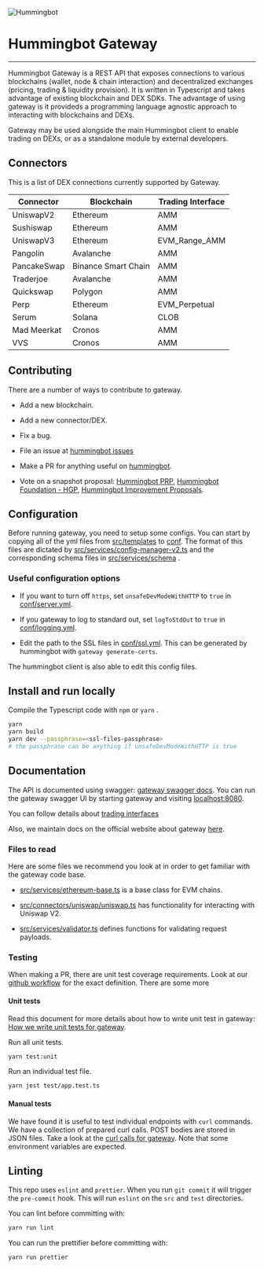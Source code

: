 ![Hummingbot](https://i.ibb.co/X5zNkKw/blacklogo-with-text.png)

# Hummingbot Gateway

---

Hummingbot Gateway is a REST API that exposes connections to various blockchains (wallet, node & chain interaction) and decentralized exchanges (pricing, trading & liquidity provision). It is written in Typescript and takes advantage of existing blockchain and DEX SDKs. The advantage of using gateway is it provideds a programming language agnostic approach to interacting with blockchains and DEXs.

Gateway may be used alongside the main Hummingbot client to enable trading on DEXs, or as a standalone module by external developers.

## Connectors

This is a list of DEX connections currently supported by Gateway.

| Connector   | Blockchain          | Trading Interface |
| ----------- | ------------------- | ----------------- |
| UniswapV2   | Ethereum            | AMM               |
| Sushiswap   | Ethereum   | AMM               |
| UniswapV3   | Ethereum   | EVM_Range_AMM     |
| Pangolin    | Avalanche           | AMM               |
| PancakeSwap | Binance Smart Chain | AMM               |
| Traderjoe   | Avalanche  | AMM               |
| Quickswap   | Polygon    | AMM               |
| Perp        | Ethereum   | EVM_Perpetual     |
| Serum       | Solana     | CLOB              |
| Mad Meerkat | Cronos     | AMM               |
| VVS         | Cronos     | AMM               |


## Contributing

There are a number of ways to contribute to gateway.

- Add a new blockchain.

- Add a new connector/DEX.

- Fix a bug.

- File an issue at [hummingbot issues](https://github.com/hummingbot/hummingbot/issues)

- Make a PR for anything useful on [hummingbot](https://github.com/hummingbot/hummingbot/).

- Vote on a snapshot proposal: [Hummingbot PRP](https://snapshot.org/#/hbot-prp.eth), [Hummingbot Foundation - HGP](https://snapshot.org/#/hbot.eth), [Hummingbot Improvement Proposals](https://snapshot.org/#/hbot-ip.eth).

## Configuration

Before running gateway, you need to setup some configs. You can start by copying all of the yml files from [src/templates](./src/templates) to [conf](./conf). The format of this files are dictated by [src/services/config-manager-v2.ts](./src/services/config-manager-v2.ts) and the corresponding schema files in [src/services/schema](./src/services/schema) .

### Useful configuration options

- If you want to turn off `https`, set `unsafeDevModeWithHTTP` to `true` in [conf/server.yml](./conf/server.yml). 

- If you gateway to log to standard out, set `logToStdOut` to `true` in [conf/logging.yml](./conf/logging.yml).

- Edit the path to the SSL files in [conf/ssl.yml](./conf/ssl.yml). This can be generated by hummingbot with `gateway generate-certs`. 

The hummingbot client is also able to edit this config files.

## Install and run locally

Compile the Typescript code with `npm` or `yarn` .

```bash
yarn
yarn build
yarn dev --passphrase=<ssl-files-passphrase>
# the passphrase can be anything if unsafeDevModeWithHTTP is true
```

## Documentation

The API is documented using swagger: [gateway swagger docs](./docs/swagger). You can run the gateway swagger UI by starting gateway and visiting [localhost:8080](localhost:8080).

You can follow details about [trading interfaces](https://hummingbot.notion.site/Gateway-v2-Trading-Interfaces-482e2684d48c450ebcfff5401ba806aa)

Also, we maintain docs on the official website about gateway [here](https://hummingbot.org/protocols/gateway/).

### Files to read

Here are some files we recommend you look at in order to get familiar with the gateway code base.

- [src/services/ethereum-base.ts](./src/services/ethereum-base.ts) is a base class for EVM chains.

- [src/connectors/uniswap/uniswap.ts](./src/connectors/uniswap/uniswap.ts) has functionality for interacting with Uniswap V2.

- [src/services/validator.ts](./src/services/validator.ts) defines functions for validating request payloads.


### Testing

When making a PR, there are unit test coverage requirements. Look at our [github workflow](../.github/workflows/workflow.yml) for the exact definition. There are some more

#### Unit tests

Read this document for more details about how to write unit test in gateway: [How we write unit tests for gateway](./docs/testing.md).

Run all unit tests.

```bash
yarn test:unit
```

Run an individual test file.

```bash
yarn jest test/app.test.ts
```

#### Manual tests

We have found it is useful to test individual endpoints with `curl` commands. We have a collection of prepared curl calls. POST bodies are stored in JSON files. Take a look at the [curl calls for gateway](./manual-tests/curl.sh). Note that some environment variables are expected.

## Linting

This repo uses `eslint` and `prettier`. When you run `git commit` it will trigger the `pre-commit` hook. This will run `eslint` on the `src` and `test` directories.

You can lint before committing with:

```bash
yarn run lint
```

You can run the prettifier before committing with:

```bash
yarn run prettier
```

